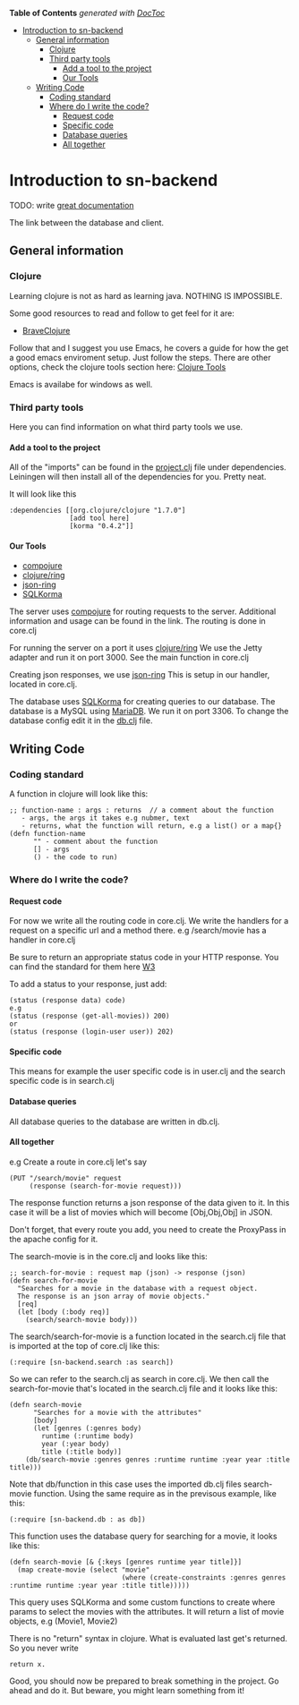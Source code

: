 **Table of Contents**  *generated with [DocToc](http://doctoc.herokuapp.com/)*

- [Introduction to sn-backend](#introduction-to-sn-backend)
	- [General information](#general-information)
		- [Clojure](#clojure)
		- [Third party tools](#third-party-tools)
			- [Add a tool to the project](#add-a-tool-to-the-project)
			- [Our Tools](#our-tools)
	- [Writing Code](#writing-code)
		- [Coding standard](#coding-standard)
		- [Where do I write the code?](#where-do-i-write-the-code)
			- [Request code](#request-code)
			- [Specific code](#specific-code)
			- [Database queries](#database-queries)
			- [All together](#all-together)

# Introduction to sn-backend
TODO: write [great documentation](http://jacobian.org/writing/what-to-write/) 

The link between the database and client.

## General information
### Clojure
Learning clojure is not as hard as learning java. NOTHING IS IMPOSSIBLE.

Some good resources to read and follow to get feel for it are:
* [BraveClojure](http://www.braveclojure.com/introduction/)

Follow that and I suggest you use Emacs, he covers a guide for how the get a good emacs enviroment setup. Just follow the steps.
There are other options, check the clojure tools section here: [Clojure Tools](http://clojure.org/getting_started)

Emacs is availabe for windows as well.
### Third party tools
Here you can find information on what third party tools we use.

#### Add a tool to the project
All of the "imports" can be found in the [project.clj](https://github.com/Fruitschinpo/sn-backend/blob/master/project.clj) file under dependencies. Leiningen will then install all of the dependencies for you. Pretty neat.

It will look like this
```
:dependencies [[org.clojure/clojure "1.7.0"]
               [add tool here]
               [korma "0.4.2"]]
```

#### Our Tools
* [compojure](https://github.com/weavejester/compojure)
* [clojure/ring](https://github.com/ring-clojure/ring)
* [json-ring](https://github.com/ring-clojure/ring-json)
* [SQLKorma](http://sqlkorma.com/docs)

The server uses [compojure](https://github.com/weavejester/compojure) for routing requests to the server. Additional information and usage can be found in the link. The routing is done in core.clj

For running the server on a port it uses [clojure/ring](https://github.com/ring-clojure/ring) We use the Jetty adapter and run it on port 3000. See the main function in core.clj

Creating json responses, we use [json-ring](https://github.com/ring-clojure/ring-json) This is setup in our handler, located in core.clj.

The database uses [SQLKorma](http://sqlkorma.com/docs) for creating queries to our database. The database is a MySQL using [MariaDB](https://mariadb.org/). We run it on port 3306. To change the database config edit it in the [db.clj](https://github.com/Fruitschinpo/sn-backend/blob/master/src/sn_backend/db.clj) file.

## Writing Code
### Coding standard
A function in clojure will look like this:
```
;; function-name : args : returns  // a comment about the function
   - args, the args it takes e.g nubmer, text 
   - returns, what the function will return, e.g a list() or a map{}
(defn function-name
      "" - comment about the function
      [] - args
      () - the code to run)
```
### Where do I write the code?
#### Request code
For now we write all the routing code in core.clj. We write the handlers for a request on a specific url and a method there. e.g /search/movie has a handler in core.clj 

Be sure to return an appropriate status code in your HTTP response. You can find the standard for them here [W3](http://www.w3.org/Protocols/rfc2616/rfc2616-sec10.html)

To add a status to your response, just add:
```
(status (response data) code)
e.g
(status (response (get-all-movies)) 200)
or
(status (response (login-user user)) 202)
```
#### Specific code
This means for example the user specific code is in user.clj and the search specific code is in search.clj
#### Database queries
All database queries to the database are written in db.clj.

#### All together
e.g Create a route in core.clj let's say 
```
(PUT "/search/movie" request
     (response (search-for-movie request)))
```
The response function returns a json response of the data given to it. In this case it will be a list of movies which will become [Obj,Obj,Obj] in JSON.

Don't forget, that every route you add, you need to create the ProxyPass in the apache config for it.

The search-movie is in the core.clj and looks like this:
```
;; search-for-movie : request map (json) -> response (json)
(defn search-for-movie 
  "Searches for a movie in the database with a request object.
  The response is an json array of movie objects."
  [req]
  (let [body (:body req)]
    (search/search-movie body)))
```
The search/search-for-movie is a function located in the search.clj file that is imported at the top of core.clj like this:
```
(:require [sn-backend.search :as search])
```
So we can refer to the search.clj as search in core.clj. We then call the search-for-movie that's located in the search.clj file and it looks like this:
```
(defn search-movie       
      "Searches for a movie with the attributes"
      [body]
      (let [genres (:genres body)
        runtime (:runtime body)
        year (:year body)
        title (:title body)]
    (db/search-movie :genres genres :runtime runtime :year year :title title)))
```
Note that db/function in this case uses the imported db.clj files search-movie function. Using the same require as in the previsous example, like this:
```
(:require [sn-backend.db : as db])        
```
This function uses the database query for searching for a movie, it looks like this:
```
(defn search-movie [& {:keys [genres runtime year title]}]
  (map create-movie (select "movie"
                            (where (create-constraints :genres genres :runtime runtime :year year :title title)))))
```
This query uses SQLKorma and some custom functions to create where params to select the movies with the attributes. It will return a list of movie objects, e.g (Movie1, Movie2)

There is no "return" syntax in clojure. What is evaluated last get's returned. So you never write 
```
return x.
```

Good, you should now be prepared to break something in the project. Go ahead and do it. But beware, you might learn something from it!